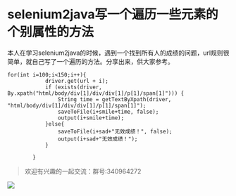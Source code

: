 # selenium2java写一个遍历一些元素的个别属性的方法
本人在学习selenium2java的时候，遇到一个找到所有人的成绩的问题，url规则很简单，就自己写了一个遍历的方法。分享出来，供大家参考。


```
for(int i=100;i<150;i++){
			driver.get(url + i);
			if (exists(driver, By.xpath("html/body/div[1]/div/div[1]/p[1]/span[1]"))) {
				String time = getTextByXpath(driver, "html/body/div[1]/div/div[1]/p[1]/span[1]");
				saveToFile(i+smile+time, false);
				output(i+smile+time);
			}else{
				saveToFile(i+sad+"无效成绩！", false);
				output(i+sad+"无效成绩！");
			}
	
		}
```

> 欢迎有兴趣的一起交流：群号:340964272

![](/blog/pic/201712120951590031.png)

<script src="/blog/js/bubbly.js"></script>
<script src="/blog/js/article.js"></script>